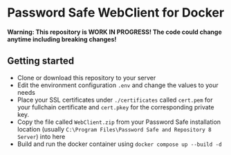 # Password Safe WebClient for Docker

**Warning: This repository is WORK IN PROGRESS! The code could change anytime including breaking changes!**

## Getting started

- Clone or download this repository to your server
- Edit the environment configuration `.env` and change the values to your needs
- Place your SSL certificates under `./certificates` called `cert.pem` for your fullchain certificate and `cert.pkey` for the corresponding private key.
- Copy the file called `WebClient.zip` from your Password Safe installation location (usually `C:\Program Files\Password Safe and Repository 8 Server`) into here
- Build and run the docker container using `docker compose up --build -d`
